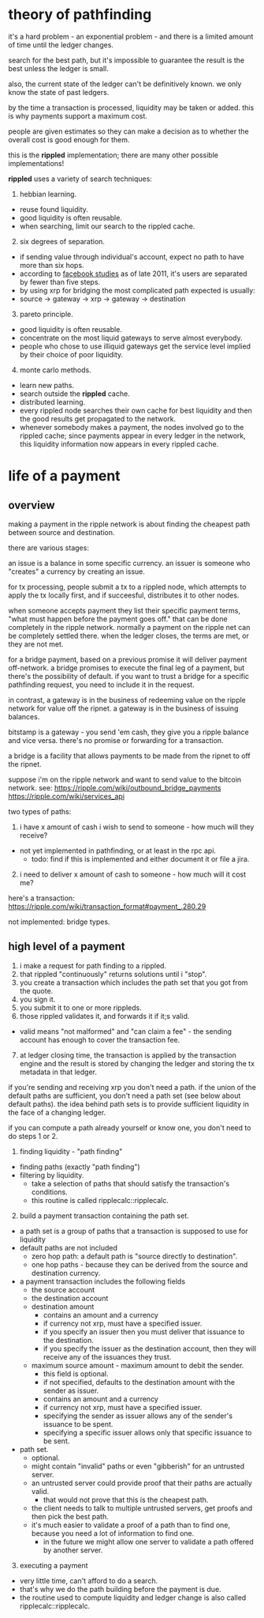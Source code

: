 ﻿theory of pathfinding
=====================

it's a hard problem - an exponential problem - and there is a limited amount of time until the ledger changes.

search for the best path, but it's impossible to guarantee the result is the best unless the ledger is small.

also, the current state of the ledger can't be definitively known. we only know the state of past ledgers.

by the time a transaction is processed, liquidity may be taken or added. this is why payments support a maximum cost.

people are given estimates so they can make a decision as to whether the overall cost is good enough for them.

this is the **rippled** implementation; there are many other possible implementations!

**rippled** uses a variety of search techniques:

1. hebbian learning.
 * reuse found liquidity.
 * good liquidity is often reusable.
 * when searching, limit our search to the rippled cache.
2. six degrees of separation.
 * if sending value through individual's account, expect no path to have more than six hops.
 * according to [facebook studies](https://www.facebook.com/notes/facebook-data-team/anatomy-of-facebook/10150388519243859) as of late 2011, it's users are separated by fewer than five steps.
 * by using xrp for bridging the most complicated path expected is usually:
 * source -> gateway -> xrp -> gateway -> destination
3. pareto principle.
 * good liquidity is often reusable.
 * concentrate on the most liquid gateways to serve almost everybody.
 * people who chose to use illiquid gateways get the service level implied by their choice of poor liquidity.
4. monte carlo methods.
 * learn new paths.
 * search outside the **rippled** cache.
 * distributed learning.
 * every rippled node searches their own cache for best liquidity and then the good results get propagated to the network.
 * whenever somebody makes a payment, the nodes involved go to the rippled cache; since payments appear in every ledger in the network, this liquidity information now appears in every rippled cache.


life of a payment
======================

overview
----------

making a payment in the ripple network is about finding the cheapest path between source and destination.

there are various stages:

an issue is a balance in some specific currency.  an issuer is someone who "creates" a currency by creating an issue.

for tx processing, people submit a tx to a rippled node, which attempts to apply the tx locally first, and if succeesful, distributes it to other nodes.

when someone accepts payment they list their specific payment terms, "what must happen before the payment goes off."  that can be done completely in the ripple network.  normally a payment on the ripple net can be completely settled there.  when the ledger closes, the terms are met, or they are not met.

for a bridge payment, based on a previous promise it will deliver payment off-network. a bridge promises to execute the final leg of a payment, but there's the possibility of default. if you want to trust a bridge for a specific pathfinding request, you need to include it in the request.

in contrast, a gateway is in the business of redeeming value on the ripple network for value off the ripnet.  a gateway is in the business of issuing balances.

bitstamp is a gateway - you send 'em cash, they give you a ripple balance and vice versa.  there's no promise or forwarding for a transaction.

a bridge is a facility that allows payments to be made from the ripnet to off the ripnet.

suppose i'm on the ripple network and want to send value to the bitcoin network.  see:  https://ripple.com/wiki/outbound_bridge_payments
https://ripple.com/wiki/services_api


two types of paths:
1. i have x amount of cash i wish to send to someone - how much will they receive?
 * not yet implemented in pathfinding, or at least in the rpc api.
   * todo: find if this is implemented and either document it or file a jira.
2. i need to deliver x amount of cash to someone - how much will it cost me?

here's a transaction:
https://ripple.com/wiki/transaction_format#payment_.280.29

not implemented: bridge types.



high level of a payment
-----------------------

1. i make a request for path finding to a rippled.
2. that rippled "continuously" returns solutions until i "stop".
3. you create a transaction which includes the path set that you got from the quote.
4. you sign it.
5. you submit it to one or more rippleds.
6. those rippled validates it, and forwards it if it;s valid.
 * valid means "not malformed" and "can claim a fee" - the sending account has enough to cover the transaction fee.
7. at ledger closing time, the transaction is applied by the transaction engine and the result is stored by changing the ledger and storing the tx metadata in that ledger.

if you're sending and receiving xrp you don't need a path.
if the union of the default paths are sufficient, you don't need a path set (see below about default paths).
the idea behind path sets is to provide sufficient liquidity in the face of a changing ledger.

if you can compute a path already yourself or know one, you don't need to do steps 1 or 2.


1. finding liquidity - "path finding"
  * finding paths (exactly "path finding")
  * filtering by liquidity.
    * take a selection of paths that should satisfy the transaction's conditions.
    * this routine is called ripplecalc::ripplecalc.

2. build a payment transaction containing the path set.
  * a path set is a group of paths that a transaction is supposed to use for liquidity
  * default paths are not included
    * zero hop path: a default path is "source directly to destination".
    * one hop paths - because they can be derived from the source and destination currency.
  * a payment transaction includes the following fields
    * the source account
    * the destination account
    * destination amount
      * contains an amount and a currency
      * if currency not xrp, must have a specified issuer.
      * if you specify an issuer then you must deliver that issuance to the destination.
      * if you specify the issuer as the destination account, then they will receive any of the issuances they trust.
    * maximum source amount - maximum amount to debit the sender.
      * this field is optional.
      * if not specified, defaults to the destination amount with the sender as issuer.
      * contains an amount and a currency
      * if currency not xrp, must have a specified issuer.
      * specifying the sender as issuer allows any of the sender's issuance to be spent.
      * specifying a specific issuer allows only that specific issuance to be sent.
  * path set.
    * optional.
    * might contain "invalid" paths or even "gibberish" for an untrusted server.
    * an untrusted server could provide proof that their paths are actually valid.
      * that would not prove that this is the cheapest path.
    * the client needs to talk to multiple untrusted servers, get proofs and then pick the best path.
    * it's much easier to validate a proof of a path than to find one, because you need a lot of information to find one.
       * in the future we might allow one server to validate a path offered by another server.

3. executing a payment
 * very little time, can't afford to do a search.
 * that's why we do the path building before the payment is due.
 * the routine used to compute liquidity and ledger change is also called ripplecalc::ripplecalc.







